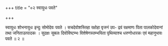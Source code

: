 +++
title = "०२ स्वायुधः पवते"

+++

स्वायुधः शोभनायुधः इन्दुः सोमोदेवः पवते । सचदेवोशस्तिहा रक्षोहा वृजनं उप- द्रवं रक्षमाणः पिता पालकोदेवानां तथा जनिताउत्पादकः । सुदक्षः सुबलः दिवोविष्टम्भः विशेषेणस्तम्भयिता पृथिव्याश्च धरुणोधारकः एवं महानुभावः पवते ॥ २ ॥
